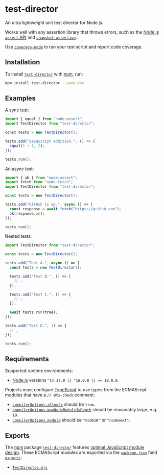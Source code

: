 # test-director

An ultra lightweight unit test director for Node.js.

Works well with any assertion library that throws errors, such as the [Node.js `assert` API](https://nodejs.org/api/assert.html) and [`snapshot-assertion`](https://npm.im/snapshot-assertion).

Use [`coverage-node`](https://npm.im/coverage-node) to run your test script and report code coverage.

## Installation

To install [`test-director`](https://npm.im/test-director) with [npm](https://npmjs.com/get-npm), run:

```sh
npm install test-director --save-dev
```

## Examples

A sync test:

```js
import { equal } from "node:assert";
import TestDirector from "test-director";

const tests = new TestDirector();

tests.add("JavaScript addition.", () => {
  equal(1 + 1, 2);
});

tests.run();
```

An async test:

```js
import { ok } from "node:assert";
import fetch from "node-fetch";
import TestDirector from "test-director";

const tests = new TestDirector();

tests.add("GitHub is up.", async () => {
  const response = await fetch("https://github.com");
  ok(response.ok);
});

tests.run();
```

Nested tests:

```js
import TestDirector from "test-director";

const tests = new TestDirector();

tests.add("Test A.", async () => {
  const tests = new TestDirector();

  tests.add("Test B.", () => {
    // …
  });

  tests.add("Test C.", () => {
    // …
  });

  await tests.run(true);
});

tests.add("Test D.", () => {
  // …
});

tests.run();
```

## Requirements

Supported runtime environments:

- [Node.js](https://nodejs.org) versions `^14.17.0 || ^16.0.0 || >= 18.0.0`.

Projects must configure [TypeScript](https://typescriptlang.org) to use types from the ECMAScript modules that have a `// @ts-check` comment:

- [`compilerOptions.allowJs`](https://typescriptlang.org/tsconfig#allowJs) should be `true`.
- [`compilerOptions.maxNodeModuleJsDepth`](https://typescriptlang.org/tsconfig#maxNodeModuleJsDepth) should be reasonably large, e.g. `10`.
- [`compilerOptions.module`](https://typescriptlang.org/tsconfig#module) should be `"node16"` or `"nodenext"`.

## Exports

The [npm](https://npmjs.com) package [`test-director`](https://npm.im/test-director) features [optimal JavaScript module design](https://jaydenseric.com/blog/optimal-javascript-module-design). These ECMAScript modules are exported via the [`package.json`](./package.json) field [`exports`](https://nodejs.org/api/packages.html#exports):

- [`TestDirector.mjs`](./TestDirector.mjs)
